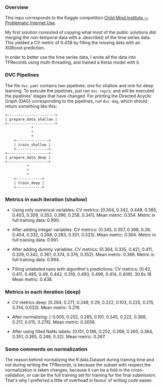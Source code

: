 ### Overview

This repo corresponds to the Kaggle competition 
[Child Mind Institute — Problematic Internet Use](https://www.kaggle.com/competitions/child-mind-institute-problematic-internet-use).

My first solution consisted of copying what most of the public solutions did: merging the non-temporal data with a .describe() of the time series data. This yielded a CV metric of 0.438 by filling the missing data with an XGBoost prediction.

In order to better use the time series data, I wrote all the data into TFRecords using multi-threading, and trained a Keras model with it.

### DVC Pipelines

The file `dvc.yaml` contains two pipelines: one for shallow and one for deep learning. To execute the pipelines, just run `dvc repro`, and will be executed the pipelines' stages that have changed. For printing the Directed Acyclic Graph (DAG) corresponding to the pipelines, run `dvc dag`, which should return something like this:

```
+----------------------+ 
| prepare_data_shallow | 
+----------------------+ 
            *            
            *            
            *            
    +---------------+    
    | train_shallow |    
    +---------------+    
+-------------------+  
| prepare_data_deep |  
+-------------------+  
          *            
          *            
          *            
    +------------+     
    | train_deep |     
    +------------+
```     

### Metrics in each iteration (shallow)

- Using only numerical variables:
CV metrics: [0.304, 0.342, 0.448, 0.385, 0.403, 0.309, 0.353, 0.396, 0.258, 0.341].
Mean metric:  0.354.
Metric in full training data:  0.990.

- After adding integer variables:
CV metrics: [0.345, 0.357, 0.398, 0.39, 0.404, 0.332, 0.398, 0.383, 0.301, 0.333].
Mean metric:  0.364.
Metric in full training data:  0.991.

- After adding dummy variables:
CV metrics: [0.364, 0.335, 0.421, 0.411, 0.329, 0.342, 0.361, 0.374, 0.376, 0.352].
Mean metric:  0.366.
Metric in full training data:  0.994.

- Filling unlabeled nans with algorithm's predictions:
CV metrics: [0.42, 0.411, 0.485, 0.49, 0.442, 0.318, 0.493, 0.499, 0.414, 0.409].
30.9s	18	Mean metric:  0.438.

### Metrics in each iteration (deep)

- CV metrics deep: [0.264, 0.271, 0.249, 0.29, 0.222, 0.103, 0.225, 0.215, 0.314, 0.033].
Mean metric:  0.219.

- After normalizing: [-0.005, 0.252, 0.265, 0.101, 0.345, 0.222, 0.368, 0.217, 0.015, 0.276].
Mean metric: 0.2056.

- After using filled NaNs labels: [0.151, 0.186, 0.252, 0.269, 0.265, 0.364, 0.351, 0.265, 0.248, 0.32].
Mean metric:  0.267.

### Some comments on normalization

The reason behind normalizing the tf.data.Dataset during training time and not during writing the TFRecords, is
because the subset with respect the normalization is taken changes, because it can be a fold in the cross-validation,
or can be the full training set for training for the final submission. That's why I preferred a little of overhead
in favour of writing code easier.